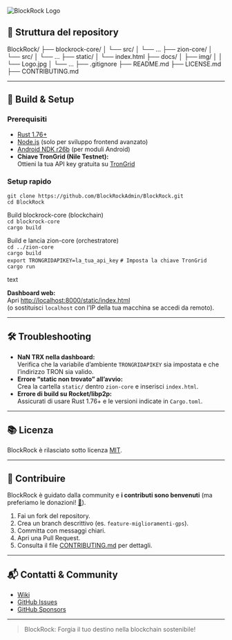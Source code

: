 ![BlockRock Logo](docs/img/Logo.jpg)

## 📁 Struttura del repository

BlockRock/
├── blockrock-core/
│   └── src/
│       └── ...
├── zion-core/
│   └── src/
│       └── ...
├── static/
│   └── index.html
├── docs/
│   ├── img/
│   │   └── Logo.jpg
│   └── ...
├── .gitignore
├── README.md
├── LICENSE.md
├── CONTRIBUTING.md

---

## 📝 Build & Setup

### Prerequisiti

- [Rust 1.76+](https://rustup.rs/)
- [Node.js](https://nodejs.org/) (solo per sviluppo frontend avanzato)
- [Android NDK r26b](https://developer.android.com/ndk/downloads) (per moduli Android)
- **Chiave TronGrid (Nile Testnet):**  
  Ottieni la tua API key gratuita su [TronGrid](https://www.trongrid.io/)

### Setup rapido

`git clone https://github.com/BlockRockAdmin/BlockRock.git`  
`cd BlockRock`

Build blockrock-core (blockchain)  
`cd blockrock-core`  
`cargo build`

Build e lancia zion-core (orchestratore)  
`cd ../zion-core`  
`cargo build`  
`export TRONGRIDAPIKEY=la_tua_api_key` `# Imposta la chiave TronGrid`  
`cargo run`

text

**Dashboard web:**  
Apri [http://localhost:8000/static/index.html](http://localhost:8000/static/index.html)  
(o sostituisci `localhost` con l’IP della tua macchina se accedi da remoto).

---

## 🛠️ Troubleshooting

- **NaN TRX nella dashboard:**  
  Verifica che la variabile d’ambiente `TRONGRIDAPIKEY` sia impostata e che l’indirizzo TRON sia valido.
- **Errore “static non trovato” all’avvio:**  
  Crea la cartella `static/` dentro `zion-core` e inserisci `index.html`.
- **Errore di build su Rocket/libp2p:**  
  Assicurati di usare Rust 1.76+ e le versioni indicate in `Cargo.toml`.

---

## 📚 Licenza

BlockRock è rilasciato sotto licenza [MIT](https://github.com/BlockRockAdmin/BlockRock/blob/main/LICENSE.md).

---

## 🤝 Contribuire

BlockRock è guidato dalla community e **i contributi sono benvenuti** (ma preferiamo le donazioni! [💸](https://github.com/sponsors/BlockRockAdmin)).

1. Fai un fork del repository.
2. Crea un branch descrittivo (es. `feature-miglioramenti-gps`).
3. Committa con messaggi chiari.
4. Apri una Pull Request.
5. Consulta il file [CONTRIBUTING.md](https://github.com/BlockRockAdmin/BlockRock/blob/main/CONTRIBUTING.md) per dettagli.

---

## 📬 Contatti & Community

- [Wiki](https://github.com/BlockRockAdmin/BlockRock/wiki)
- [GitHub Issues](https://github.com/BlockRockAdmin/BlockRock/issues)
- [GitHub Sponsors](https://github.com/sponsors/BlockRockAdmin)

---

> BlockRock: Forgia il tuo destino nella blockchain sostenibile!
